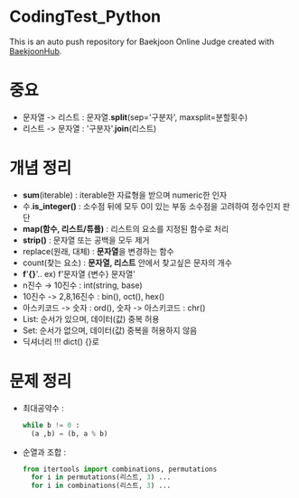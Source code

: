 # CodingTest_Python
This is an auto push repository for Baekjoon Online Judge created with [BaekjoonHub](https://github.com/BaekjoonHub/BaekjoonHub).

# 중요
- 문자열 -> 리스트 : 문자열.**split**(sep='구분자', maxsplit=분할횟수)
- 리스트 -> 문자열 : '구분자'.**join**(리스트)

# 개념 정리
- **sum**(iterable) : iterable한 자료형을 받으며 numeric한 인자
- 수.**is_integer()** : 소수점 뒤에 모두 0이 있는 부동 소수점을 고려하여 정수인지 판단
- **map(함수, 리스트/튜플)** : 리스트의 요소를 지정된 함수로 처리
- **strip()** : 문자열 또는 공백을 모두 제거
- replace(원래, 대체) : **문자열**을 변경하는 함수
- count(찾는 요소) : **문자열, 리스트** 안에서 찾고싶은 문자의 개수
- **f**'**{}**'.. ex) f'문자열 {변수} 문자열'
- n진수 → 10진수 : int(string, base)
- 10진수 -> 2,8,16진수 : bin(), oct(), hex()
- 아스키코드 -> 숫자 : ord(), 숫자 -> 아스키코드 : chr()
- List: 순서가 있으며, 데이터(값) 중복 허용
- Set: 순서가 없으며, 데이터(값) 중복을 허용하지 않음
- 딕셔너리 !!! dict() {}로

# 문제 정리
- 최대공약수 :
  ``` python
  while b != 0 :
    (a ,b) = (b, a % b)
  ```
  
- 순열과 조합 :
  ``` python
  from itertools import combinations, permutations
    for i in permutations(리스트, 3) ...
    for i in combinations(리스트, 3) ...
  ```
